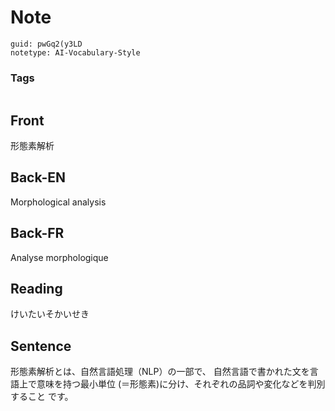 # Note
```
guid: pwGq2(y3LD
notetype: AI-Vocabulary-Style
```

### Tags
```
```

## Front
形態素解析

## Back-EN
Morphological analysis

## Back-FR
Analyse morphologique

## Reading
けいたいそかいせき

## Sentence
形態素解析とは、自然言語処理（NLP）の一部で、 自然言語で書かれた文を言語上で意味を持つ最小単位 (＝形態素)に分け、それぞれの品詞や変化などを判別すること です。
